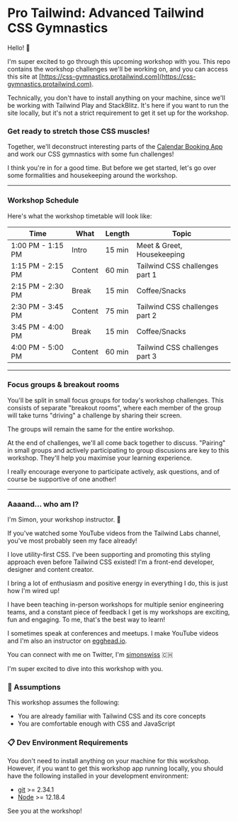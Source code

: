 # Pro Tailwind: Advanced Tailwind CSS Gymnastics

Hello! 👋

I'm super excited to go through this upcoming workshop with you. This repo contains the workshop challenges we'll be working on, and you can access this site at [https://css-gymnastics.protailwind.com](https://css-gymnastics.protailwind.com).

Technically, you don't have to install anything on your machine, since we'll be working with Tailwind Play and StackBlitz. It's here if you want to run the site locally, but it's not a strict requirement to get it set up for the workshop.

### Get ready to stretch those CSS muscles!

Together, we'll deconstruct interesting parts of the [Calendar Booking App](https://calendar-app.protailwind.com) and work our CSS gymnastics with some fun challenges!

I think you're in for a good time. But before we get started, let's go over some formalities and housekeeping around the workshop.

---

### Workshop Schedule

Here's what the workshop timetable will look like:

| Time              | What    | Length | Topic                          |
| ----------------- | ------- | ------ | ------------------------------ |
| 1:00 PM - 1:15 PM | Intro   | 15 min | Meet & Greet, Housekeeping     |
| 1:15 PM - 2:15 PM | Content | 60 min | Tailwind CSS challenges part 1 |
| 2:15 PM - 2:30 PM | Break   | 15 min | Coffee/Snacks                  |
| 2:30 PM - 3:45 PM | Content | 75 min | Tailwind CSS challenges part 2 |
| 3:45 PM - 4:00 PM | Break   | 15 min | Coffee/Snacks                  |
| 4:00 PM - 5:00 PM | Content | 60 min | Tailwind CSS challenges part 3 |

---

### Focus groups & breakout rooms

You'll be split in small focus groups for today's workshop challenges. This consists of separate "breakout rooms", where each member of the group will take turns "driving" a challenge by sharing their screen.

The groups will remain the same for the entire workshop.

At the end of challenges, we'll all come back together to discuss. "Pairing" in small groups and actively participating to group discusions are key to this workshop. They'll help you maximise your learning experience.

I really encourage everyone to participate actively, ask questions, and of course be supportive of one another!

---

### Aaaand... who am I?

I'm Simon, your workshop instructor. 👋

If you've watched some YouTube videos from the Tailwind Labs channel, you've most probably seen my face already!

I love utility-first CSS. I've been supporting and promoting this styling approach even before Tailwind CSS existed! I'm a front-end developer, designer and content creator.

I bring a lot of enthusiasm and positive energy in everything I do, this is just how I'm wired up!

I have been teaching in-person workshops for multiple senior engineering teams, and a constant piece of feedback I get is my workshops are exciting, fun and engaging. To me, that's the best way to learn!

I sometimes speak at conferences and meetups. I make YouTube videos and I'm also an instructor on [egghead.io](https://egghead.io).

You can connect with me on Twitter, I'm [simonswiss](https://twitter.com/simonswiss) 🇨🇭

I'm super excited to dive into this workshop with you.

### 📜 Assumptions

This workshop assumes the following:

- You are already familiar with Tailwind CSS and its core concepts
- You are comfortable enough with CSS and JavaScript

### 📋 Dev Environment Requirements

You don't need to install anything on your machine for this workshop. However, if you want to get this workshop app running locally, you should have the following installed in your development environment:

- [git](https://git-scm.com/book/en/v2/Getting-Started-Installing-Git) >= 2.34.1
- [Node](https://nodejs.org/en/download/) >= 12.18.4

See you at the workshop!
